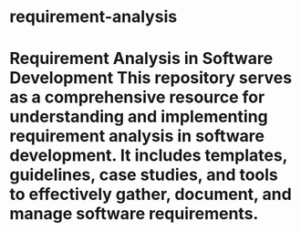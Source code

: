# requirement-analysis
# Requirement Analysis in Software Development  This repository serves as a comprehensive resource for understanding and implementing requirement analysis in software development. It includes templates, guidelines, case studies, and tools to effectively gather, document, and manage software requirements.
